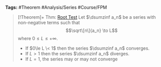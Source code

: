 ---
---

**Tags:** #Theorem #Analysis/Series #Course/FPM 

 > 
 > \[!Theorem\]+ Thm: [Root Test](Root%20Test.md)
 > Let $\dsumzinf a_n$ be a series with non-negative terms such that
 > $$\sqrt\[n\]{a_n} \to L$$
 > where $0 \le L \le +\infty$.
 > 
 > * If $0\le L \< 1$ then the series $\dsumzinf a_n$ converges.
 > * If $L > 1$ then the series $\dsumzinf a_n$ diverges.
 > * If $L = 1$, the series may or may not converge

